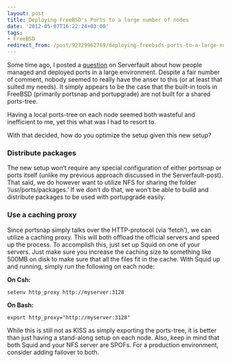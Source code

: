 ```yaml
---
layout: post
title: Deploying FreeBSD's Ports to a large number of nodes
date: '2012-05-07T16:22:24+03:00'
tags:
- FreeBSD
redirect_from: /post/92729962769/deploying-freebsds-ports-to-a-large-number-of-nodes
---
```


Some time ago, I posted a [question](http://serverfault.com/questions/364556/how-do-you-manage-and-deploy-freebsds-ports-in-a-large-environment) on Serverfault about how people managed and deployed ports in a large environment. Despite a fair number of comment, nobody seemed to really have the anser to this (or at least that suited my needs). It simply appears to be the case that the built-in tools in FreeBSD (primarily portsnap and portupgrade) are not built for a shared ports-tree.

Having a local ports-tree on each node seemed both wasteful and inefficient to me, yet this what was I had to resort to.

With that decided, how do you optimize the setup given this new setup?

### Distribute packages

The new setup won’t require any special configuration of either portsnap or ports itself (unlike my previous approach discussed in the Serverfault-post). That said, we do however want to utilize NFS for sharing the folder ‘/usr/ports/packages.’ If we don’t do that, we won’t be able to build and distribute packages to be used with portupgrade easily.

### Use a caching proxy

Since portsnap simply talks over the HTTP-protocol (via ‘fetch’), we can utilize a caching proxy. This will both offload the official servers and speed up the process. To accomplish this, just set up Squid on one of your servers. Just make sure you increase the caching size to something like 500MB on disk to make sure that all the files fit in the cache. With Squid up and running, simply run the following on each node:

**On Csh:**

    setenv http_proxy http://myserver:3128

**On Bash:**

    export http_proxy="http://myserver:3128"

While this is still not as KISS as simply exporting the ports-tree, it is better than just having a stand-along setup on each node. Also, keep in mind that both Squid and your NFS server are SPOFs. For a production environment, consider adding failover to both.
